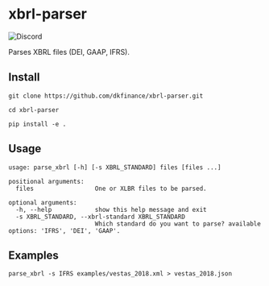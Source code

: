 # xbrl-parser

![Discord](https://img.shields.io/discord/679223715652698135?style=for-the-badge)

Parses XBRL files (DEI, GAAP, IFRS).

## Install
`git clone https://github.com/dkfinance/xbrl-parser.git`

`cd xbrl-parser`

`pip install -e .`

## Usage 
```                       
usage: parse_xbrl [-h] [-s XBRL_STANDARD] files [files ...]

positional arguments:
  files                 One or XLBR files to be parsed.

optional arguments:
  -h, --help            show this help message and exit
  -s XBRL_STANDARD, --xbrl-standard XBRL_STANDARD
                        Which standard do you want to parse? available options: 'IFRS', 'DEI', 'GAAP'.
```

## Examples
```
parse_xbrl -s IFRS examples/vestas_2018.xml > vestas_2018.json
```
